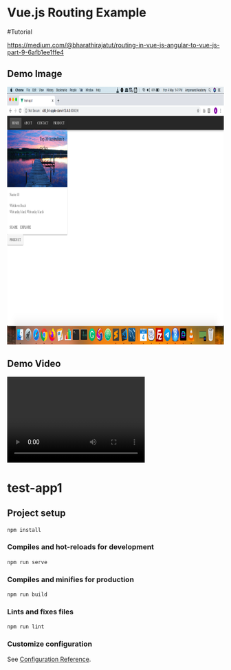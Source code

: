 # Vue.js Routing Example

#Tutorial

https://medium.com/@bharathirajatut/routing-in-vue-js-angular-to-vue-js-part-9-6afb1ee1ffe4

## Demo Image
<img src="demo/Screenshot 2020-05-04 at 1.41.09 PM.png" style="width:800px;height:600px;">

## Demo Video

<video src="demo/demo.mp4" width="320" height="200" controls preload></video>



# test-app1

## Project setup
```
npm install
```

### Compiles and hot-reloads for development
```
npm run serve
```

### Compiles and minifies for production
```
npm run build
```

### Lints and fixes files
```
npm run lint
```

### Customize configuration
See [Configuration Reference](https://cli.vuejs.org/config/).
